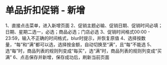 # 单品折扣促销 - 新增

1、直接点击菜单，进入新增页面
2、促销主题必输、促销日期、促销时间必填；日期、星期二选一，必选；商品必选；门店必选
3、促销时间格式00:00 - 23:59，输入不正确的时间格式，blur时提示，并恢复原值
4、选择按数量，“每”和“满”都可以选，选择按金额，自动切换至“满”，且“每”不能选
5、选“每”时，商品列表的规则列变成“每买”，选“满”时，商品列表的规则列变成“买满”
6、点击保存并新增，保存成功后，刷新当前页面